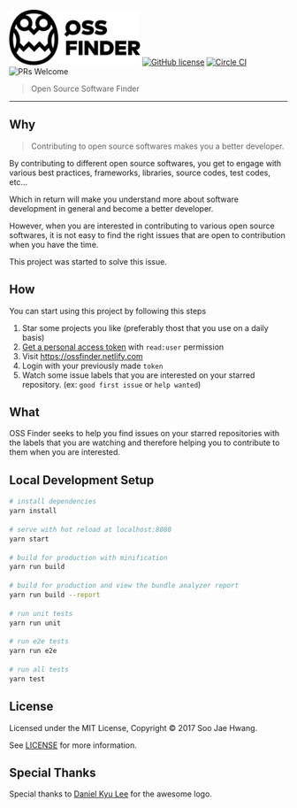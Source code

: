 [<img height="100px" src="static/title_logo.svg" alt="OSS Finder" />](https://ossfinder.netlify.com)
[![GitHub license](https://img.shields.io/badge/license-MIT-blue.svg)](https://github.com/facebook/react/blob/master/LICENSE) [![Circle CI](https://circleci.com/gh/misoguy/ossfinder.svg?style=shield&circle-token=:circle-token)](https://circleci.com/gh/misoguy/ossfinder) ![PRs Welcome](https://img.shields.io/badge/PRs-welcome-brightgreen.svg)

> Open Source Software Finder
--------

## Why
> Contributing to open source softwares makes you a better developer.

By contributing to different open source softwares, you get to engage with various best practices, frameworks, libraries, source codes, test codes, etc...

Which in return will make you understand more about software development in general and become a better developer.

However, when you are interested in contributing to various open source softwares, it is not easy to find the right issues that are open to contribution when you have the time.

This project was started to solve this issue.

## How
You can start using this project by following this steps
1. Star some projects you like (preferably thost that you use on a daily basis)
2. [Get a personal access token](https://github.com/settings/tokens/new) with `read:user` permission
3. Visit https://ossfinder.netlify.com
4. Login with your previously made `token`
5. Watch some issue labels that you are interested on your starred repository.
(ex: `good first issue` or `help wanted`)

## What
OSS Finder seeks to help you find issues on your starred repositories with the labels that you are watching and therefore helping you to contribute to them when you are interested.

## Local Development Setup
``` bash
# install dependencies
yarn install

# serve with hot reload at localhost:8080
yarn start

# build for production with minification
yarn run build

# build for production and view the bundle analyzer report
yarn run build --report

# run unit tests
yarn run unit

# run e2e tests
yarn run e2e

# run all tests
yarn test
```

## License

Licensed under the MIT License, Copyright © 2017 Soo Jae Hwang.

See [LICENSE](./LICENSE) for more information.

## Special Thanks
Special thanks to [Daniel Kyu Lee](https://dribbble.com/danielkyulee) for the awesome logo.
